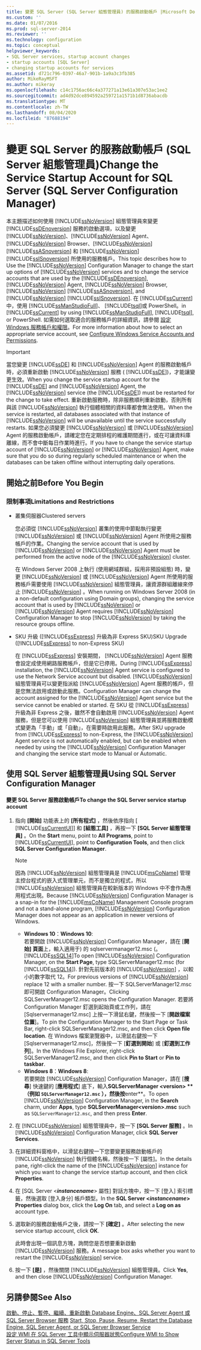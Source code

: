 ```yaml
---
title: 變更 SQL Server (SQL Server 組態管理員) 的服務啟動帳戶 |Microsoft Docs
ms.custom: ''
ms.date: 01/07/2016
ms.prod: sql-server-2014
ms.reviewer: ''
ms.technology: configuration
ms.topic: conceptual
helpviewer_keywords:
- SQL Server services, startup account changes
- startup accounts [SQL Server]
- changing startup accounts for services
ms.assetid: d721c796-0397-46a7-901b-1a9a3c3fb385
author: MikeRayMSFT
ms.author: mikeray
ms.openlocfilehash: c14c1756ac66c4a377271a13e61a307e53ac1ee2
ms.sourcegitcommit: ad4d92dce894592a259721a1571b1d8736abacdb
ms.translationtype: MT
ms.contentlocale: zh-TW
ms.lasthandoff: 08/04/2020
ms.locfileid: "87688194"
---
```

# <a name="change-the-service-startup-account-for-sql-server-sql-server-configuration-manager"></a><span data-ttu-id="f47ed-102">變更 SQL Server 的服務啟動帳戶 (SQL Server 組態管理員)</span><span class="sxs-lookup"><span data-stu-id="f47ed-102">Change the Service Startup Account for SQL Server (SQL Server Configuration Manager)</span></span>
  <span data-ttu-id="f47ed-103">本主題描述如何使用 [!INCLUDE[ssNoVersion](../../includes/ssnoversion-md.md)] 組態管理員來變更 [!INCLUDE[ssDEnoversion](../../includes/ssdenoversion-md.md)] 服務的啟動選項，以及變更 [!INCLUDE[ssNoVersion](../../includes/ssnoversion-md.md)]、[!INCLUDE[ssNoVersion](../../includes/ssnoversion-md.md)] Agent、[!INCLUDE[ssNoVersion](../../includes/ssnoversion-md.md)] Browser、[!INCLUDE[ssNoVersion](../../includes/ssnoversion-md.md)] [!INCLUDE[ssASnoversion](../../includes/ssasnoversion-md.md)] 和 [!INCLUDE[ssNoVersion](../../includes/ssnoversion-md.md)] [!INCLUDE[ssISnoversion](../../includes/ssisnoversion-md.md)] 所使用的服務帳戶。</span><span class="sxs-lookup"><span data-stu-id="f47ed-103">This topic describes how to Use the [!INCLUDE[ssNoVersion](../../includes/ssnoversion-md.md)] Configuration Manager to change the start up options of [!INCLUDE[ssNoVersion](../../includes/ssnoversion-md.md)] services and to change the service accounts that are used by the [!INCLUDE[ssDEnoversion](../../includes/ssdenoversion-md.md)], [!INCLUDE[ssNoVersion](../../includes/ssnoversion-md.md)] Agent, [!INCLUDE[ssNoVersion](../../includes/ssnoversion-md.md)] Browser, [!INCLUDE[ssNoVersion](../../includes/ssnoversion-md.md)] [!INCLUDE[ssASnoversion](../../includes/ssasnoversion-md.md)], and [!INCLUDE[ssNoVersion](../../includes/ssnoversion-md.md)] [!INCLUDE[ssISnoversion](../../includes/ssisnoversion-md.md)].</span></span> <span data-ttu-id="f47ed-104">在 [!INCLUDE[ssCurrent](../../includes/sscurrent-md.md)] 中，使用 [!INCLUDE[ssManStudioFull](../../includes/ssmanstudiofull-md.md)]、 [!INCLUDE[tsql](../../includes/tsql-md.md)]或 PowerShell。</span><span class="sxs-lookup"><span data-stu-id="f47ed-104">in [!INCLUDE[ssCurrent](../../includes/sscurrent-md.md)] by using [!INCLUDE[ssManStudioFull](../../includes/ssmanstudiofull-md.md)], [!INCLUDE[tsql](../../includes/tsql-md.md)], or PowerShell.</span></span> <span data-ttu-id="f47ed-105">如需如何選取適合的服務帳戶的詳細資訊，請參閱 [設定 Windows 服務帳戶和權限](configure-windows-service-accounts-and-permissions.md)。</span><span class="sxs-lookup"><span data-stu-id="f47ed-105">For more information about how to select an appropriate service account, see [Configure Windows Service Accounts and Permissions](configure-windows-service-accounts-and-permissions.md).</span></span>  
  
> [!IMPORTANT]  
>  <span data-ttu-id="f47ed-106">當您變更 [!INCLUDE[ssDE](../../includes/ssde-md.md)] 和 [!INCLUDE[ssNoVersion](../../includes/ssnoversion-md.md)] Agent 的服務啟動帳戶時，必須重新啟動 [!INCLUDE[ssNoVersion](../../includes/ssnoversion-md.md)] 服務 ( [!INCLUDE[ssDE](../../includes/ssde-md.md)])，才能讓變更生效。</span><span class="sxs-lookup"><span data-stu-id="f47ed-106">When you change the service startup account for the [!INCLUDE[ssDE](../../includes/ssde-md.md)] and [!INCLUDE[ssNoVersion](../../includes/ssnoversion-md.md)] Agent, the [!INCLUDE[ssNoVersion](../../includes/ssnoversion-md.md)] service (the [!INCLUDE[ssDE](../../includes/ssde-md.md)]) must be restarted for the change to take effect.</span></span> <span data-ttu-id="f47ed-107">重新啟動服務時，除非服務順利重新啟動，否則所有與該 [!INCLUDE[ssNoVersion](../../includes/ssnoversion-md.md)] 執行個體相關的資料庫都會無法使用。</span><span class="sxs-lookup"><span data-stu-id="f47ed-107">When the service is restarted, all databases associated with that instance of [!INCLUDE[ssNoVersion](../../includes/ssnoversion-md.md)] will be unavailable until the service successfully restarts.</span></span> <span data-ttu-id="f47ed-108">如果您必須變更 [!INCLUDE[ssNoVersion](../../includes/ssnoversion-md.md)] 或 [!INCLUDE[ssNoVersion](../../includes/ssnoversion-md.md)] Agent 的服務啟動帳戶，請確定您在定期排程的維護期間進行，或在可讓資料庫離線，而不會中斷每日作業時進行。</span><span class="sxs-lookup"><span data-stu-id="f47ed-108">If you have to change the service startup account of [!INCLUDE[ssNoVersion](../../includes/ssnoversion-md.md)] or [!INCLUDE[ssNoVersion](../../includes/ssnoversion-md.md)] Agent, make sure that you do so during regularly scheduled maintenance or when the databases can be taken offline without interrupting daily operations.</span></span>  
  
##  <a name="before-you-begin"></a><a name="BeforeYouBegin"></a> <span data-ttu-id="f47ed-109">開始之前</span><span class="sxs-lookup"><span data-stu-id="f47ed-109">Before You Begin</span></span>  
  
###  <a name="limitations-and-restrictions"></a><a name="Restrictions"></a> <span data-ttu-id="f47ed-110">限制事項</span><span class="sxs-lookup"><span data-stu-id="f47ed-110">Limitations and Restrictions</span></span>  
  
-   <span data-ttu-id="f47ed-111">叢集伺服器</span><span class="sxs-lookup"><span data-stu-id="f47ed-111">Clustered servers</span></span>  
  
     <span data-ttu-id="f47ed-112">您必須從 [!INCLUDE[ssNoVersion](../../includes/ssnoversion-md.md)] 叢集的使用中節點執行變更 [!INCLUDE[ssNoVersion](../../includes/ssnoversion-md.md)] 或 [!INCLUDE[ssNoVersion](../../includes/ssnoversion-md.md)] Agent 所使用之服務帳戶的作業。</span><span class="sxs-lookup"><span data-stu-id="f47ed-112">Changing the service account that is used by [!INCLUDE[ssNoVersion](../../includes/ssnoversion-md.md)] or [!INCLUDE[ssNoVersion](../../includes/ssnoversion-md.md)] Agent must be performed from the active node of the [!INCLUDE[ssNoVersion](../../includes/ssnoversion-md.md)] cluster.</span></span>  
  
     <span data-ttu-id="f47ed-113">在 Windows Server 2008 上執行 (使用網域群組，採用非預設組態) 時，變更 [!INCLUDE[ssNoVersion](../../includes/ssnoversion-md.md)] 或 [!INCLUDE[ssNoVersion](../../includes/ssnoversion-md.md)] Agent 所使用的服務帳戶需要使用 [!INCLUDE[ssNoVersion](../../includes/ssnoversion-md.md)] 組態管理員，讓資源群組離線來停止 [!INCLUDE[ssNoVersion](../../includes/ssnoversion-md.md)] 。</span><span class="sxs-lookup"><span data-stu-id="f47ed-113">When running on Windows Server 2008 (in a non-default configuration using Domain groups), changing the service account that is used by [!INCLUDE[ssNoVersion](../../includes/ssnoversion-md.md)] or [!INCLUDE[ssNoVersion](../../includes/ssnoversion-md.md)] Agent requires [!INCLUDE[ssNoVersion](../../includes/ssnoversion-md.md)] Configuration Manager to stop [!INCLUDE[ssNoVersion](../../includes/ssnoversion-md.md)] by taking the resource groups offline.</span></span>  
  
-   <span data-ttu-id="f47ed-114">SKU 升級 ([!INCLUDE[ssExpress](../../includes/ssexpress-md.md)] 升級為非 Express SKU)</span><span class="sxs-lookup"><span data-stu-id="f47ed-114">SKU Upgrade ([!INCLUDE[ssExpress](../../includes/ssexpress-md.md)] to non-Express SKU)</span></span>  
  
     <span data-ttu-id="f47ed-115">在 [!INCLUDE[ssExpress](../../includes/ssexpress-md.md)] 安裝期間， [!INCLUDE[ssNoVersion](../../includes/ssnoversion-md.md)] Agent 服務會設定成使用網路服務帳戶，但是它已停用。</span><span class="sxs-lookup"><span data-stu-id="f47ed-115">During [!INCLUDE[ssExpress](../../includes/ssexpress-md.md)] installation, the [!INCLUDE[ssNoVersion](../../includes/ssnoversion-md.md)] Agent service is configured to use the Network Service account but disabled.</span></span> [!INCLUDE[ssNoVersion](../../includes/ssnoversion-md.md)] <span data-ttu-id="f47ed-116">組態管理員可以變更指派給 [!INCLUDE[ssNoVersion](../../includes/ssnoversion-md.md)] Agent 服務的帳戶，但是您無法啟用或啟動此服務。</span><span class="sxs-lookup"><span data-stu-id="f47ed-116">Configuration Manager can change the account assigned for the [!INCLUDE[ssNoVersion](../../includes/ssnoversion-md.md)] Agent service but the service cannot be enabled or started.</span></span> <span data-ttu-id="f47ed-117">在 SKU 從 [!INCLUDE[ssExpress](../../includes/ssexpress-md.md)] 升級為非 Express 之後，雖然不會自動啟用 [!INCLUDE[ssNoVersion](../../includes/ssnoversion-md.md)] Agent 服務，但是您可以使用 [!INCLUDE[ssNoVersion](../../includes/ssnoversion-md.md)] 組態管理員並將服務啟動模式變更為「手動」或「自動」，在需要時啟用此服務。</span><span class="sxs-lookup"><span data-stu-id="f47ed-117">After SKU upgrade from [!INCLUDE[ssExpress](../../includes/ssexpress-md.md)] to non-Express, the [!INCLUDE[ssNoVersion](../../includes/ssnoversion-md.md)] Agent service is not automatically enabled, but can be enabled when needed by using the [!INCLUDE[ssNoVersion](../../includes/ssnoversion-md.md)] Configuration Manager and changing the service start mode to Manual or Automatic.</span></span>  
  
##  <a name="using-sql-server-configuration-manager"></a><a name="SSMSProcedure"></a> <span data-ttu-id="f47ed-118">使用 SQL Server 組態管理員</span><span class="sxs-lookup"><span data-stu-id="f47ed-118">Using SQL Server Configuration Manager</span></span>  
  
#### <a name="to-change-the-sql-server-service-startup-account"></a><span data-ttu-id="f47ed-119">變更 SQL Server 服務啟動帳戶</span><span class="sxs-lookup"><span data-stu-id="f47ed-119">To change the SQL Server service startup account</span></span>  
  
1.  <span data-ttu-id="f47ed-120">指向 **[開始]** 功能表上的 **[所有程式]** ，然後依序指向 [ [!INCLUDE[ssCurrentUI](../../includes/sscurrentui-md.md)]] 和 **[組態工具]** ，再按一下 **[SQL Server 組態管理員]** 。</span><span class="sxs-lookup"><span data-stu-id="f47ed-120">On the **Start** menu, point to **All Programs**, point to [!INCLUDE[ssCurrentUI](../../includes/sscurrentui-md.md)], point to **Configuration Tools**, and then click **SQL Server Configuration Manager**.</span></span>  
  
    > [!NOTE]  
    >  <span data-ttu-id="f47ed-121">因為 [!INCLUDE[ssNoVersion](../../includes/ssnoversion-md.md)] 組態管理員是 [!INCLUDE[msCoName](../../includes/msconame-md.md)] 管理主控台程式的嵌入式管理單元，而不是獨立的程式，所以 [!INCLUDE[ssNoVersion](../../includes/ssnoversion-md.md)] 組態管理員在較新版本的 Windows 中不會作為應用程式出現。</span><span class="sxs-lookup"><span data-stu-id="f47ed-121">Because [!INCLUDE[ssNoVersion](../../includes/ssnoversion-md.md)] Configuration Manager is a snap-in for the [!INCLUDE[msCoName](../../includes/msconame-md.md)] Management Console program and not a stand-alone program, [!INCLUDE[ssNoVersion](../../includes/ssnoversion-md.md)] Configuration Manager does not appear as an application in newer versions of Windows.</span></span>  
    >   
    >  -   <span data-ttu-id="f47ed-122">**Windows 10**：</span><span class="sxs-lookup"><span data-stu-id="f47ed-122">**Windows 10**:</span></span>  
    >          <span data-ttu-id="f47ed-123">若要開啟 [!INCLUDE[ssNoVersion](../../includes/ssnoversion-md.md)] Configuration Manager，請在 [**開始] 頁面**上，輸入適用于) 的 sqlservermanager12.msc (。 [!INCLUDE[ssSQL14](../../includes/sssql14-md.md)]</span><span class="sxs-lookup"><span data-stu-id="f47ed-123">To open [!INCLUDE[ssNoVersion](../../includes/ssnoversion-md.md)] Configuration Manager, on the **Start Page**, type SQLServerManager12.msc (for [!INCLUDE[ssSQL14](../../includes/sssql14-md.md)]).</span></span> <span data-ttu-id="f47ed-124">針對先前版本的 [!INCLUDE[ssNoVersion](../../includes/ssnoversion-md.md)] ，以較小的數字取代 12。</span><span class="sxs-lookup"><span data-stu-id="f47ed-124">For previous versions of [!INCLUDE[ssNoVersion](../../includes/ssnoversion-md.md)] replace 12 with a smaller number.</span></span> <span data-ttu-id="f47ed-125">按一下 SQLServerManager12.msc 即可開啟 Configuration Manager。</span><span class="sxs-lookup"><span data-stu-id="f47ed-125">Clicking SQLServerManager12.msc opens the Configuration Manager.</span></span> <span data-ttu-id="f47ed-126">若要將 Configuration Manager 釘選到起始頁或工作列，請在 [Sqlservermanager12.msc] 上按一下滑鼠右鍵，然後按一下 [**開啟檔案位置**]。</span><span class="sxs-lookup"><span data-stu-id="f47ed-126">To pin the Configuration Manager to the Start Page or Task Bar, right-click SQLServerManager12.msc, and then click **Open file location**.</span></span> <span data-ttu-id="f47ed-127">在 Windows 檔案瀏覽器中，以滑鼠右鍵按一下 [Sqlservermanager12.msc]，然後按一下 [**釘選到開始**] 或 [**釘選到工作列**]。</span><span class="sxs-lookup"><span data-stu-id="f47ed-127">In the Windows File Explorer, right-click SQLServerManager12.msc, and then click **Pin to Start** or **Pin to taskbar**.</span></span>  
    > -   <span data-ttu-id="f47ed-128">**Windows 8**：</span><span class="sxs-lookup"><span data-stu-id="f47ed-128">**Windows 8**:</span></span>  
    >          <span data-ttu-id="f47ed-129">若要開啟 [!INCLUDE[ssNoVersion](../../includes/ssnoversion-md.md)] Configuration Manager，請在 [**搜尋**] 快速鍵的 [**應用程式**] 底下，輸入**SQLServerManager \<version> \*\* （例如 `SQLServerManager12.msc` ），然後按**enter\*\*。</span><span class="sxs-lookup"><span data-stu-id="f47ed-129">To open [!INCLUDE[ssNoVersion](../../includes/ssnoversion-md.md)] Configuration Manager, in the **Search** charm, under **Apps**, type **SQLServerManager\<version>.msc** such as `SQLServerManager12.msc`, and then press **Enter**.</span></span>  
  
2.  <span data-ttu-id="f47ed-130">在 [!INCLUDE[ssNoVersion](../../includes/ssnoversion-md.md)] 組態管理員中，按一下 **[SQL Server 服務]** 。</span><span class="sxs-lookup"><span data-stu-id="f47ed-130">In [!INCLUDE[ssNoVersion](../../includes/ssnoversion-md.md)] Configuration Manager, click **SQL Server Services**.</span></span>  
  
3.  <span data-ttu-id="f47ed-131">在詳細資料窗格中，以滑鼠右鍵按一下您要變更服務啟動帳戶的 [!INCLUDE[ssNoVersion](../../includes/ssnoversion-md.md)] 執行個體名稱，然後按一下 [屬性]。</span><span class="sxs-lookup"><span data-stu-id="f47ed-131">In the details pane, right-click the name of the [!INCLUDE[ssNoVersion](../../includes/ssnoversion-md.md)] instance for which you want to change the service startup account, and then click **Properties**.</span></span>  
  
4.  <span data-ttu-id="f47ed-132">在 [SQL Server \<***instancename***> 屬性] 對話方塊中，按一下 [登入] 索引標籤，然後選取 [登入身分] 帳戶類型。</span><span class="sxs-lookup"><span data-stu-id="f47ed-132">In the **SQL Server \<***instancename***> Properties** dialog box, click the **Log On** tab, and select a **Log on as** account type.</span></span>  
  
5.  <span data-ttu-id="f47ed-133">選取新的服務啟動帳戶之後，請按一下 **[確定]** 。</span><span class="sxs-lookup"><span data-stu-id="f47ed-133">After selecting the new service startup account, click **OK**.</span></span>  
  
     <span data-ttu-id="f47ed-134">此時會出現一個訊息方塊，詢問您是否想要重新啟動 [!INCLUDE[ssNoVersion](../../includes/ssnoversion-md.md)] 服務。</span><span class="sxs-lookup"><span data-stu-id="f47ed-134">A message box asks whether you want to restart the [!INCLUDE[ssNoVersion](../../includes/ssnoversion-md.md)] service.</span></span>  
  
6.  <span data-ttu-id="f47ed-135">按一下 **[是]** ，然後關閉 [!INCLUDE[ssNoVersion](../../includes/ssnoversion-md.md)] 組態管理員。</span><span class="sxs-lookup"><span data-stu-id="f47ed-135">Click **Yes**, and then close [!INCLUDE[ssNoVersion](../../includes/ssnoversion-md.md)] Configuration Manager.</span></span>  
  
## <a name="see-also"></a><span data-ttu-id="f47ed-136">另請參閱</span><span class="sxs-lookup"><span data-stu-id="f47ed-136">See Also</span></span>  
 <span data-ttu-id="f47ed-137">[啟動、停止、暫停、繼續、重新啟動 Database Engine、SQL Server Agent 或 SQL Server Browser 服務](start-stop-pause-resume-restart-sql-server-services.md) </span><span class="sxs-lookup"><span data-stu-id="f47ed-137">[Start, Stop, Pause, Resume, Restart the Database Engine, SQL Server Agent, or SQL Server Browser Service](start-stop-pause-resume-restart-sql-server-services.md) </span></span>  
 [<span data-ttu-id="f47ed-138">設定 WMI 在 SQL Server 工具中顯示伺服器狀態</span><span class="sxs-lookup"><span data-stu-id="f47ed-138">Configure WMI to Show Server Status in SQL Server Tools</span></span>](../../ssms/configure-wmi-to-show-server-status-in-sql-server-tools.md)  
  
  
